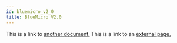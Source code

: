 ```yaml
---
id: bluemicro_v2_0
title: BlueMicro V2.0
---
```


This is a link to [another document.](doc3.md) This is a link to an [external page.](http://www.example.com/)
